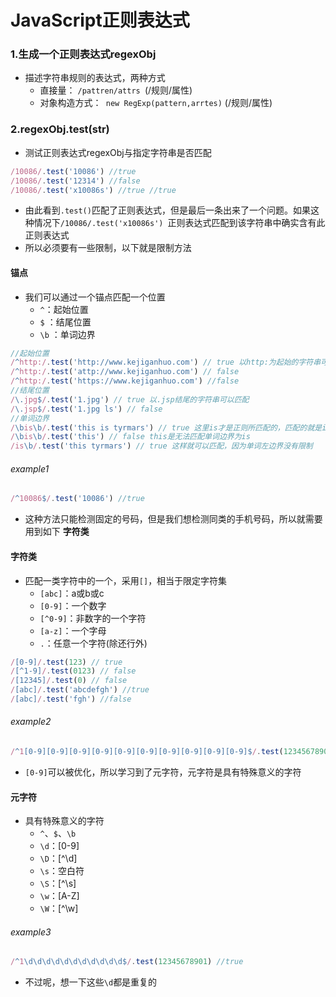 # JavaScript正则表达式

### 1.生成一个正则表达式regexObj

* 描述字符串规则的表达式，两种方式
  * 直接量： `/pattren/attrs `\(/规则/属性\)
  * 对象构造方式：` new RegExp(pattern,arrtes)` \(/规则/属性\)

### 2.regexObj.test\(str\)

* 测试正则表达式regexObj与指定字符串是否匹配

```js
/10086/.test('10086') //true
/10086/.test('12314') //false
/10086/.test('x10086s') //true //true
```

* 由此看到`.test()`匹配了正则表达式，但是最后一条出来了一个问题。如果这种情况下`/10086/.test('x10086s') `正则表达式匹配到该字符串中确实含有此正则表达式
* 所以必须要有一些限制，以下就是限制方法

#### 锚点

* 我们可以通过一个锚点匹配一个位置
  * `^`：起始位置
  * `$` ：结尾位置
  * `\b` ：单词边界

```js
//起始位置
/^http:/.test('http://www.kejiganhuo.com') // true 以http:为起始的字符串可以匹配
/^http:/.test('attp://www.kejiganhuo.com') // false
/^http:/.test('https://www.kejiganhuo.com') //false
//结尾位置
/\.jpg$/.test('1.jpg') // true 以.jsp结尾的字符串可以匹配
/\.jsp$/.test('1.jpg ls') // false
//单词边界
/\bis\b/.test('this is tyrmars') // true 这里is才是正则所匹配的，匹配的就是is，就是看有没有is字符串
/\bis\b/.test('this') // false this是无法匹配单词边界为is
/is\b/.test('this tyrmars') // true 这样就可以匹配，因为单词左边界没有限制
```

###### example1

```js
/^10086$/.test('10086') //true 
```

* 这种方法只能检测固定的号码，但是我们想检测同类的手机号码，所以就需要用到如下 **字符类**

#### 字符类

* 匹配一类字符中的一个，采用`[]`，相当于限定字符集
  * `[abc]`：a或b或c
  * `[0-9]`：一个数字
  * `[^0-9]`：非数字的一个字符
  * `[a-z]`：一个字母
  * `.`：任意一个字符\(除还行外\)

```js
/[0-9]/.test(123) // true
/[^1-9]/.test(0123) // false
/[12345]/.test(0) // false
/[abc]/.test('abcdefgh') //true
/[abc]/.test('fgh') //false
```

###### example2

```js
/^1[0-9][0-9][0-9][0-9][0-9][0-9][0-9][0-9][0-9][0-9]$/.test(12345678901) //true
```

* `[0-9]`可以被优化，所以学习到了元字符，元字符是具有特殊意义的字符

#### 元字符

* 具有特殊意义的字符
  * `^`、`$`、`\b` 
  * `\d`：\[0-9\]
  * `\D`：\[^\d\]
  * `\s`：空白符
  * `\S`：\[^\s\]
  * `\w`：\[A-Z\]
  * `\W`：\[^\w\]

###### example3

```js
/^1\d\d\d\d\d\d\d\d\d\d\d$/.test(12345678901) //true
```

* 不过呢，想一下这些`\d`都是重复的



